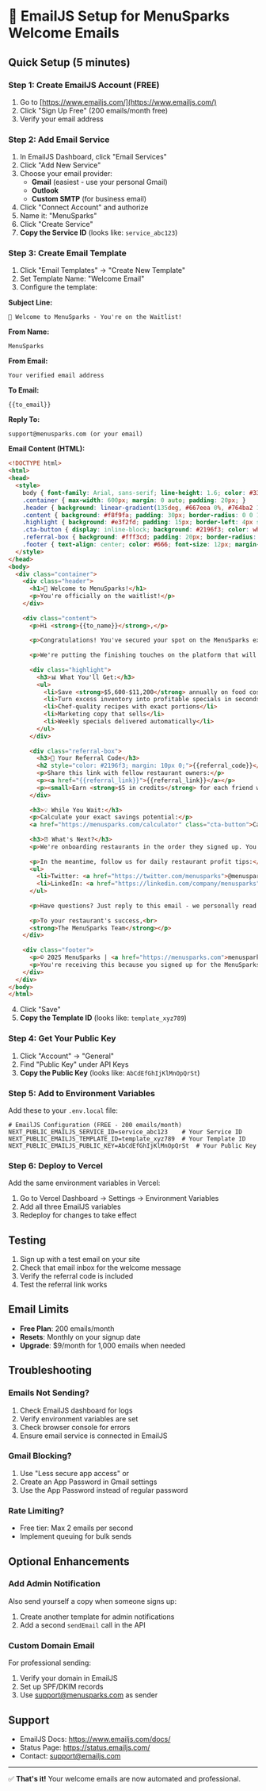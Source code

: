 # 📧 EmailJS Setup for MenuSparks Welcome Emails

## Quick Setup (5 minutes)

### Step 1: Create EmailJS Account (FREE)

1. Go to [https://www.emailjs.com/](https://www.emailjs.com/)
2. Click "Sign Up Free" (200 emails/month free)
3. Verify your email address

### Step 2: Add Email Service

1. In EmailJS Dashboard, click "Email Services"
2. Click "Add New Service"
3. Choose your email provider:
   - **Gmail** (easiest - use your personal Gmail)
   - **Outlook** 
   - **Custom SMTP** (for business email)
4. Click "Connect Account" and authorize
5. Name it: "MenuSparks"
6. Click "Create Service"
7. **Copy the Service ID** (looks like: `service_abc123`)

### Step 3: Create Email Template

1. Click "Email Templates" → "Create New Template"
2. Set Template Name: "Welcome Email"
3. Configure the template:

**Subject Line:**
```
🎉 Welcome to MenuSparks - You're on the Waitlist!
```

**From Name:**
```
MenuSparks
```

**From Email:**
```
Your verified email address
```

**To Email:**
```
{{to_email}}
```

**Reply To:**
```
support@menusparks.com (or your email)
```

**Email Content (HTML):**
```html
<!DOCTYPE html>
<html>
<head>
  <style>
    body { font-family: Arial, sans-serif; line-height: 1.6; color: #333; }
    .container { max-width: 600px; margin: 0 auto; padding: 20px; }
    .header { background: linear-gradient(135deg, #667eea 0%, #764ba2 100%); color: white; padding: 30px; text-align: center; border-radius: 10px 10px 0 0; }
    .content { background: #f8f9fa; padding: 30px; border-radius: 0 0 10px 10px; }
    .highlight { background: #e3f2fd; padding: 15px; border-left: 4px solid #2196f3; margin: 20px 0; }
    .cta-button { display: inline-block; background: #2196f3; color: white; padding: 12px 30px; text-decoration: none; border-radius: 5px; margin: 20px 0; }
    .referral-box { background: #fff3cd; padding: 20px; border-radius: 8px; margin: 20px 0; text-align: center; }
    .footer { text-align: center; color: #666; font-size: 12px; margin-top: 30px; }
  </style>
</head>
<body>
  <div class="container">
    <div class="header">
      <h1>🎉 Welcome to MenuSparks!</h1>
      <p>You're officially on the waitlist!</p>
    </div>
    
    <div class="content">
      <p>Hi <strong>{{to_name}}</strong>,</p>
      
      <p>Congratulations! You've secured your spot on the MenuSparks exclusive waitlist. 🚀</p>
      
      <p>We're putting the finishing touches on the platform that will transform how restaurants manage inventory and create profitable specials.</p>
      
      <div class="highlight">
        <h3>📊 What You'll Get:</h3>
        <ul>
          <li>Save <strong>$5,600-$11,200</strong> annually on food costs</li>
          <li>Turn excess inventory into profitable specials in seconds</li>
          <li>Chef-quality recipes with exact portions</li>
          <li>Marketing copy that sells</li>
          <li>Weekly specials delivered automatically</li>
        </ul>
      </div>
      
      <div class="referral-box">
        <h3>🎁 Your Referral Code</h3>
        <h2 style="color: #2196f3; margin: 10px 0;">{{referral_code}}</h2>
        <p>Share this link with fellow restaurant owners:</p>
        <p><a href="{{referral_link}}">{{referral_link}}</a></p>
        <p><small>Earn <strong>$5 in credits</strong> for each friend who becomes a paying customer!</small></p>
      </div>
      
      <h3>💡 While You Wait:</h3>
      <p>Calculate your exact savings potential:</p>
      <a href="https://menusparks.com/calculator" class="cta-button">Calculate My Savings →</a>
      
      <h3>⏰ What's Next?</h3>
      <p>We're onboarding restaurants in the order they signed up. You'll receive an invitation email when your spot opens up (typically within 2-3 weeks).</p>
      
      <p>In the meantime, follow us for daily restaurant profit tips:</p>
      <ul>
        <li>Twitter: <a href="https://twitter.com/menusparks">@menusparks</a></li>
        <li>LinkedIn: <a href="https://linkedin.com/company/menusparks">MenuSparks</a></li>
      </ul>
      
      <p>Have questions? Just reply to this email - we personally read every message.</p>
      
      <p>To your restaurant's success,<br>
      <strong>The MenuSparks Team</strong></p>
    </div>
    
    <div class="footer">
      <p>© 2025 MenuSparks | <a href="https://menusparks.com">menusparks.com</a></p>
      <p>You're receiving this because you signed up for the MenuSparks waitlist.</p>
    </div>
  </div>
</body>
</html>
```

4. Click "Save"
5. **Copy the Template ID** (looks like: `template_xyz789`)

### Step 4: Get Your Public Key

1. Click "Account" → "General"
2. Find "Public Key" under API Keys
3. **Copy the Public Key** (looks like: `AbCdEfGhIjKlMnOpQrSt`)

### Step 5: Add to Environment Variables

Add these to your `.env.local` file:
```env
# EmailJS Configuration (FREE - 200 emails/month)
NEXT_PUBLIC_EMAILJS_SERVICE_ID=service_abc123    # Your Service ID
NEXT_PUBLIC_EMAILJS_TEMPLATE_ID=template_xyz789  # Your Template ID  
NEXT_PUBLIC_EMAILJS_PUBLIC_KEY=AbCdEfGhIjKlMnOpQrSt  # Your Public Key
```

### Step 6: Deploy to Vercel

Add the same environment variables in Vercel:
1. Go to Vercel Dashboard → Settings → Environment Variables
2. Add all three EmailJS variables
3. Redeploy for changes to take effect

## Testing

1. Sign up with a test email on your site
2. Check that email inbox for the welcome message
3. Verify the referral code is included
4. Test the referral link works

## Email Limits

- **Free Plan**: 200 emails/month
- **Resets**: Monthly on your signup date
- **Upgrade**: $9/month for 1,000 emails when needed

## Troubleshooting

### Emails Not Sending?
1. Check EmailJS dashboard for logs
2. Verify environment variables are set
3. Check browser console for errors
4. Ensure email service is connected in EmailJS

### Gmail Blocking?
1. Use "Less secure app access" or
2. Create an App Password in Gmail settings
3. Use the App Password instead of regular password

### Rate Limiting?
- Free tier: Max 2 emails per second
- Implement queuing for bulk sends

## Optional Enhancements

### Add Admin Notification
Also send yourself a copy when someone signs up:
1. Create another template for admin notifications
2. Add a second `sendEmail` call in the API

### Custom Domain Email
For professional sending:
1. Verify your domain in EmailJS
2. Set up SPF/DKIM records
3. Use support@menusparks.com as sender

## Support

- EmailJS Docs: https://www.emailjs.com/docs/
- Status Page: https://status.emailjs.com/
- Contact: support@emailjs.com

---

✅ **That's it!** Your welcome emails are now automated and professional.